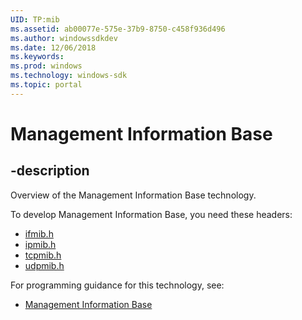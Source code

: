 ```yaml
---
UID: TP:mib
ms.assetid: ab00077e-575e-37b9-8750-c458f936d496
ms.author: windowssdkdev
ms.date: 12/06/2018
ms.keywords: 
ms.prod: windows
ms.technology: windows-sdk
ms.topic: portal
---
```


# Management Information Base

## -description

Overview of the Management Information Base technology.

To develop Management Information Base, you need these headers:

 * [ifmib.h](../ifmib/index.md)
 * [ipmib.h](../ipmib/index.md)
 * [tcpmib.h](../tcpmib/index.md)
 * [udpmib.h](../udpmib/index.md)

For programming guidance for this technology, see:
* [Management Information Base](/windows/desktop/mib)

